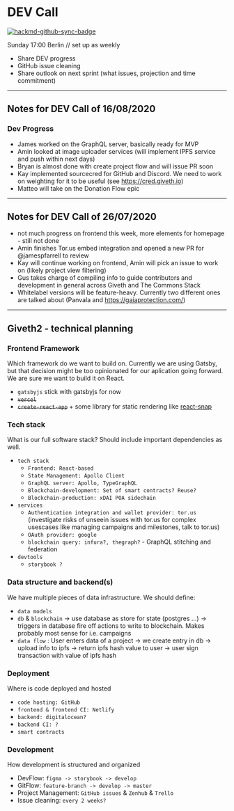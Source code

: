 # DEV Call

[![hackmd-github-sync-badge](https://hackmd.io/Qqhlz_EYQH-J8aXTgeqCWg/badge)](https://hackmd.io/Qqhlz_EYQH-J8aXTgeqCWg)


Sunday 17:00 Berlin // set up as weekly
- Share DEV progress
- GitHub issue cleaning
- Share outlook on next sprint (what issues, projection and time commitment)

---
## Notes for DEV Call of 16/08/2020

### Dev Progress
- James worked on the GraphQL server, basically ready for MVP
- Amin looked at image uploader services (will implement IPFS service and push within next days)
- Bryan is almost done with create project flow and will issue PR soon
- Kay implemented sourcecred for GitHub and Discord. We need to work on weighting for it to be useful (see https://cred.giveth.io)
- Matteo will take on the Donation Flow epic
---
## Notes for DEV Call of 26/07/2020

- not much progress on frontend this week, more elements for homepage - still not done
- Amin finishes Tor.us embed integration and opened a new PR for @jamespfarrell to review
- Kay will continue working on frontend, Amin will pick an issue to work on (likely project view filtering)
- Gus takes charge of compiling info to guide contributors and development in general across Giveth and The Commons Stack
- Whitelabel versions will be feature-heavy. Currently two different ones are talked about (Panvala and https://gaiaprotection.com/)
---
## Giveth2 - technical planning

### Frontend Framework

Which framework do we want to build on. Currently we are using Gatsby, but that decision might be too opinionated for our aplication going forward. We are sure we want to build it on React.
- `gatsbyjs` stick with gatsbyjs for now
- ~~`vercel`~~
- ~~`create-react-app`~~ + some library for static rendering like [react-snap](https://github.com/stereobooster/react-snap)

### Tech stack
What is our full software stack? Should include important dependencies as well.
- `tech stack`
  - `Frontend: React-based`
  - `State Management: Apollo Client`
  - `GraphQL server: Apollo, TypeGraphQL`
  - `Blockchain-development: Set of smart contracts? Reuse?`
  - `Blockchain-production: xDAI POA sidechain`
- `services`
  - `Authentication integration and wallet provider: tor.us` (investigate risks of unseein issues with tor.us for complex usescases like managing campaigns and milestones, talk to tor.us)
  - `OAuth provider: google`
  - `blockchain query: infura?, thegraph?` - GraphQL stitching and federation
- `devtools`
  - `storybook ?`

### Data structure and backend(s)
We have multiple pieces of data infrastructure. We should define:
- `data models`
- `db` & `blockchain` -> use database as store for state (postgres ...) -> triggers in database fire off actions to write to blockchain. Makes probably most sense for i.e. campaigns
- `data flow` : User enters data of a project -> we create entry in db -> upload info to ipfs -> return ipfs hash value to user -> user sign transaction with value of ipfs hash

### Deployment
Where is code deployed and hosted
- `code hosting: GitHub`
- `frontend & frontend CI: Netlify`
- `backend: digitalocean?`
- `backend CI: ?`
- `smart contracts`

### Development
How development is structured and organized
- DevFlow: `figma -> storybook -> develop`
- GitFlow: `feature-branch -> develop -> master`
- Project Management: `GitHub issues` & `Zenhub` & `Trello`
- Issue cleaning: `every 2 weeks?`